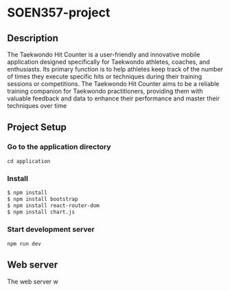 # SOEN357-project

## Description
The Taekwondo Hit Counter is a user-friendly and innovative mobile application designed specifically for Taekwondo athletes, coaches, and enthusiasts. Its primary function is to help athletes keep track of the number of times they execute specific hits or techniques during their training sessions or competitions. The Taekwondo Hit Counter aims to be a reliable training companion for Taekwondo practitioners, providing them with valuable feedback and data to enhance their performance and master their techniques over time

## Project Setup
### Go to the application directory
```
cd application
```

### Install
``` bash
$ npm install
$ npm install bootstrap
$ npm install react-router-dom
$ npm install chart.js
 ```
### Start development server 
```
npm run dev
```

## Web server
The web server w